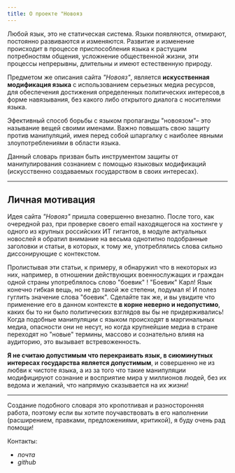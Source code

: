 ```yaml
---
title: О проекте "Новояз
---
```

Любой язык, это не статическая система. Языки появляются, отмирают, постоянно развиваются и изменяются.
Развитие и изменение происходит в процессе приспособления языка к растущим потребностям общения, усложнение общественной жизни, эти процессы непрерывны, длительны и имеют естественную природу.

Предметом же описания сайта *"Новояз"*, является **искусственная модификация языка** с использованием серьезных медиа ресурсов, для обеспечения достижения определенных политических интересов,в форме навязывания, без какого либо открытого диалога с носителями языка.


Эфективный способ борьбы с языком пропаганды "новоязом"– это называние вещей своими именами. Важно повышать свою защиту против манипуляций, имея перед собой шпаргалку с наиболее явными злоупотреблениями в области языка.

Данный словарь призван быть инструментом защиты от манипулирования сознанием с помощью языковых модификаций (искусственно создаваемых государством в своих интересах).

---
## Личная мотивация

Идея сайта *"Новояз"* пришла совершенно внезапно. После того, как очередной раз, при проверке своего email находящегося на хостинге у одного из крупных российских ИТ гигантов, в модуле актуальных новослей я обратил внимание на весьма однотипно подобранные заголовки и статьи, в которых, к тому же, употреблялись слова сильно диссонирующие с контекстом. 

Пролистывая эти статьи, к примеру, я обнаружил что в некоторых из них, например, в отношении действующих военнослужащих и граждан одной страны употреблялось слово "боевик" ! "Боевик" Карл! 
Язык конечно гибкая вещь, но не до такой же степени, подумал я! И полез гуглить значение слова "боевик". Сделайте так же, и вы увидите что применение его в данном контексте **в корне неверно и недопустимо**, каких бы то ни было политических взглядов вы бы не придерживались! Когда подобные манипуляции с языком происходят в маргинальных медиа, опасности они не несут, но когда крупнейшие медиа в стране переходят но "новые" термины, массово и сознательно влияя на аудиторию, это вызывает встревоженность.

**Я не считаю допустимым что перекраивать язык, в сиюминутных интересах государства является допустимым**, и совершенно не из любви к чистоте языка, а из за того что такие манипуляции модифицируют сознание и восприятие мира у миллионов людей, без их ведома и желаний, что напрямую сказывается на их жизни!

--- 

Создание подобного словаря это кропотливая и разносторонняя работа, поэтому если вы хотите поучавствовать в его наполнении (расширением, правками, предложениями, критикой), я буду очень рад помощи!

Контакты:
- *почта*
- *github*


